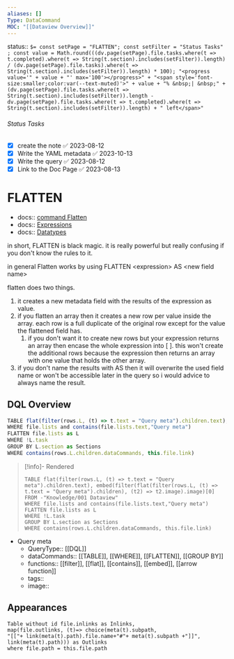 ```yaml
---
aliases: []
Type: DataCommand
MOC: "[[Dataview Overview]]"
---
```


status::  `$= const setPage = "FLATTEN"; const setFilter = "Status Tasks" ; const value = Math.round(((dv.page(setPage).file.tasks.where(t => t.completed).where(t => String(t.section).includes(setFilter)).length) / (dv.page(setPage).file.tasks).where(t => String(t.section).includes(setFilter)).length) * 100); "<progress value='" + value + "' max='100'></progress>" + "<span style='font-size:smaller;color:var(--text-muted)'>" + value + "% &nbsp;| &nbsp;" + (dv.page(setPage).file.tasks.where(t => String(t.section).includes(setFilter)).length - dv.page(setPage).file.tasks.where(t => t.completed).where(t => String(t.section).includes(setFilter)).length) + " left</span>" `

###### Status Tasks
- [x] create the note ✅ 2023-08-12
- [x] Write the YAML metadata ✅ 2023-10-13
- [x] Write the query ✅ 2023-08-12
- [x] Link to the Doc Page ✅ 2023-08-13

# FLATTEN

- docs:: [command Flatten](https://blacksmithgu.github.io/obsidian-dataview/queries/data-commands/#flatten)
- docs:: [Expressions](https://blacksmithgu.github.io/obsidian-dataview/reference/expressions/)
- docs:: [Datatypes](https://blacksmithgu.github.io/obsidian-dataview/annotation/types-of-metadata/)

in short, FLATTEN is black magic. it is really powerful but really confusing if you don't know the rules to it.

in general Flatten works by using
FLATTEN \<expression> AS \<new field name>

flatten does two things. 
1. it creates a new metadata field with the results of the expression as value.
2. if you flatten an array then it creates a new row per value inside the array. each row is a full duplicate of the original row except for the value the flattened field has.
    1. if you don't want it to create new rows but your expression returns an array then encase the whole expression into [ ]. this won't create the additional rows because the expression then returns an array with one value that holds the other array.
3. if you don't name the results with AS then it will overwrite the used field name or won't be accessible later in the query so i would advice to always name the result.



## DQL Overview

```js 
TABLE flat(filter(rows.L, (t) => t.text = "Query meta").children.text), embed(filter(flat(filter(rows.L, (t) => t.text = "Query meta").children), (t2) => t2.image).image)[0]
WHERE file.lists and contains(file.lists.text,"Query meta")
FLATTEN file.lists as L
WHERE !L.task
GROUP BY L.section as Sections
WHERE contains(rows.L.children.dataCommands, this.file.link)
```

>[!info]- Rendered
>```dataview
>TABLE flat(filter(rows.L, (t) => t.text = "Query meta").children.text), embed(filter(flat(filter(rows.L, (t) => t.text = "Query meta").children), (t2) => t2.image).image)[0]
>FROM -"Knowledge/001 Dataview"
>WHERE file.lists and contains(file.lists.text,"Query meta")
>FLATTEN file.lists as L
>WHERE !L.task
>GROUP BY L.section as Sections
>WHERE contains(rows.L.children.dataCommands, this.file.link)
>```

- Query meta
    - QueryType:: [[DQL]]
    - dataCommands:: [[TABLE]], [[WHERE]], [[FLATTEN]], [[GROUP BY]]
    - functions:: [[filter]], [[flat]], [[contains]], [[embed]], [[arrow function]]
    - tags:: 
    - image:: 


## Appearances

```dataview
Table without id file.inlinks as Inlinks, 
map(file.outlinks, (t)=> choice(meta(t).subpath, 
"[["+ link(meta(t).path).file.name+"#"+ meta(t).subpath +"]]", 
link(meta(t).path))) as Outlinks
where file.path = this.file.path
```




